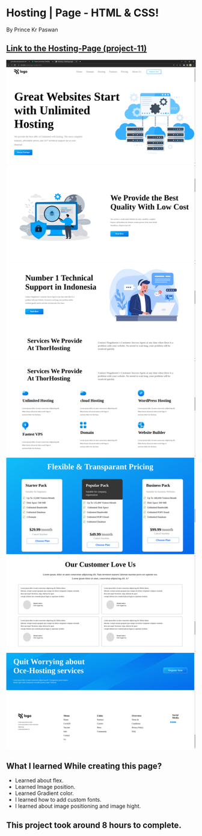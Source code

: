 # Hosting | Page - HTML & CSS!

By Prince Kr Paswan

## [Link to the Hosting-Page (project-11)](https://hosting-page.netlify.app/)


![Completed Website](img1.png)
![](img2.png)
![](img3.png)
![](img4.png)
![](img5.png)
![](img6.png)
![](img7.png)


## What I learned While creating this page?

- Learned about flex.
- Learned Image position.
- Learned Gradient color.
- I learned how to add custom fonts.
- I learned about image positioning and image hight.

## This project took around 8 hours to complete.
